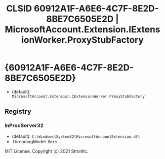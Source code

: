 ﻿---
title: "CLSID 60912A1F-A6E6-4C7F-8E2D-8BE7C6505E2D |  MicrosoftAccount.Extension.IExtensionWorker.ProxyStubFactory"
excerpt: What is COM-Object CLSID 60912A1F-A6E6-4C7F-8E2D-8BE7C6505E2D?
---

# {60912A1F-A6E6-4C7F-8E2D-8BE7C6505E2D}

* (default): ` MicrosoftAccount.Extension.IExtensionWorker.ProxyStubFactory`

## Registry


### InProcServer32

* (default): `C:\Windows\System32\MicrosoftAccountExtension.dll`
* ThreadingModel: `Both`

MIT License. Copyright (c) 2021 Strontic.


